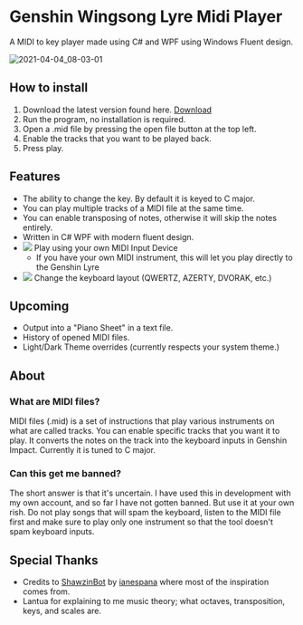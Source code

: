 # Genshin Wingsong Lyre Midi Player

A MIDI to key player made using C# and WPF using Windows Fluent design.

![2021-04-04_08-03-01](https://user-images.githubusercontent.com/25006819/113494611-61f4fb00-951c-11eb-98d2-c13980def63e.png)

## How to install

1. Download the latest version found here. [Download](https://github.com/sabihoshi/GenshinLyreMidiPlayer/releases/latest)
2. Run the program, no installation is required.
3. Open a .mid file by pressing the open file button at the top left.
4. Enable the tracks that you want to be played back.
5. Press play.

## Features

* The ability to change the key. By default it is keyed to C major.
* You can play multiple tracks of a MIDI file at the same time.
* You can enable transposing of notes, otherwise it will skip the notes entirely.
* Written in C# WPF with modern fluent design.
* [![](https://img.shields.io/badge/v1.2.0-New!-yellow)](https://github.com/sabihoshi/GenshinLyreMidiPlayer/releases/tag/v1.2.0) Play using your own MIDI Input Device
  - If you have your own MIDI instrument, this will let you play directly to the Genshin Lyre
* [![](https://img.shields.io/badge/v1.3.1-New!-yellow)](https://github.com/sabihoshi/GenshinLyreMidiPlayer/releases/tag/v1.3.1) Change the keyboard layout (QWERTZ, AZERTY, DVORAK, etc.)

## Upcoming
* Output into a "Piano Sheet" in a text file.
* History of opened MIDI files.
* Light/Dark Theme overrides (currently respects your system theme.)

## About

### What are MIDI files?
MIDI files (.mid) is a set of instructions that play various instruments on what are called tracks. You can enable specific tracks that you want it to play. It converts the notes on the track into the keyboard inputs in Genshin Impact. Currently it is tuned to C major.

### Can this get me banned?
The short answer is that it's uncertain. I have used this in development with my own account, and so far I have not gotten banned. But use it at your own rish. Do not play songs that will spam the keyboard, listen to the MIDI file first and make sure to play only one instrument so that the tool doesn't spam keyboard inputs.

## Special Thanks
* Credits to [ShawzinBot](https://github.com/ianespana/ShawzinBot) by [ianespana](ianespana) where most of the inspiration comes from.
* Lantua for explaining to me music theory; what octaves, transposition, keys, and scales are.
